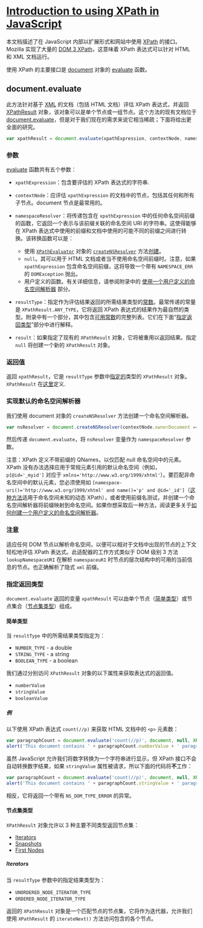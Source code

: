 # [Introduction to using XPath in JavaScript](https://developer.mozilla.org/en-US/docs/Introduction_to_using_XPath_in_JavaScript)

本文档描述了在 JavaScript 内部以扩展形式和网站中使用 [XPath](https://developer.mozilla.org/en-US/docs/XPath) 的接口。Mozilla 实现了大量的 [DOM 3 XPath](http://www.w3.org/TR/DOM-Level-3-XPath/xpath.html)，这意味着 XPath 表达式可以针对 HTML 和 XML 文档运行。

使用 XPath 的主要接口是 [document](https://developer.mozilla.org/en-US/Web/API/document) 对象的 [evaluate](https://developer.mozilla.org/en-US/docs/Web/API/document.evaluate) 函数。

## document.evaluate

此方法针对基于 [XML](https://developer.mozilla.org/en-US/docs/Glossary/XML) 的文档（包括 HTML 文档）评估 XPath 表达式，并返回 [XPathResult](https://developer.mozilla.org/en-US/docs/XPathResult) 对象，该对象可以是单个节点或一组节点。这个方法的现有文档位于 [document.evaluate](https://developer.mozilla.org/en-US/docs/Web/API/Document.evaluate)，但是对于我们现在的需求来说它相当稀疏；下面将给出更全面的研究。

```javascript
var xpathResult = document.evaluate(xpathExpression, contextNode, namespaceResolver, resultType, result);
```

### 参数

[evaluate](https://developer.mozilla.org/en-US/docs/Web/API/Document.evaluate) 函数共有五个参数：

- `xpathExpression`：包含要评估的 XPath 表达式的字符串.
- `contextNode`：应评估 `xpathExpression` 的文档中的节点，包括其任何和所有子节点。document 节点是最常用的。

- `namespaceResolver`：将传递包含在 `xpathExpression` 中的任何命名空间前缀的函数，它返回一个表示与该前缀关联的命名空间 URI 的字符串。这使得能够在 XPath 表达式中使用的前缀和文档中使用的可能不同的前缀之间进行转换。该转换函数可以是：

  * 使用 [`XPathEvaluator`](https://developer.mozilla.org/en-US/docs/Using_XPath#Node-specific_evaluator_function) 对象的 [`createNSResolver`](https://developer.mozilla.org/en-US/docs/Web/API/Document.createNSResolver) 方法[创建](https://developer.mozilla.org/en-US/docs/Introduction_to_using_XPath_in_JavaScript#Implementing_a_Default_Namespace_Resolver)。
  * `null`。其可以用于 HTML 文档或者当不使用命名空间前缀时。注意，如果 `xpathExpression` 包含命名空间前缀，这将导致一个带有 `NAMESPACE_ERR` 的 `DOMException` 抛出。
  * 用户定义的函数。有关详细信息，请参阅附录中的 [使用一个用户定义的命名空间解析器](https://developer.mozilla.org/en-US/docs/Introduction_to_using_XPath_in_JavaScript#Implementing_a_User_Defined_Namespace_Resolver) 部分。
- `resultType`：指定作为评估结果返回的所需结果类型的[常数](https://developer.mozilla.org/en-US/docs/Introduction_to_using_XPath_in_JavaScript#XPathResult_Defined_Constants)。最常传递的常量是 `XPathResult.ANY_TYPE`，它将返回 XPath 表达式的结果作为最自然的类型。附录中有一个部分，其中包含[可用常数](https://developer.mozilla.org/en-US/docs/Introduction_to_using_XPath_in_JavaScript#XPathResult_Defined_Constants)的完整列表。它们在下面“[指定返回类型](https://developer.mozilla.org/en-US/docs/Introduction_to_using_XPath_in_JavaScript#Specifying_the_Return_Type)”部分中进行解释。
- `result`：如果指定了现有的 `XPathResult` 对象，它将被重用以返回结果。指定 `null` 将创建一个新的 `XPathResult` 对象。

### 返回值

返回 `xpathResult`，它是 `resultType` 参数中[指定的](https://developer.mozilla.org/en-US/docs/Introduction_to_using_XPath_in_JavaScript#Specifying_the_Return_Type)类型的 `XPathResult` 对象。`XPathResult` 在[这里](http://mxr.mozilla.org/mozilla-central/source/dom/interfaces/xpath/nsIDOMXPathResult.idl)定义.

### 实现默认的命名空间解析器

我们使用 document 对象的 `createNSResolver` 方法创建一个命名空间解析器。

```javascript
var nsResolver = document.createNSResolver(contextNode.ownerDocument == null ? contextNode.documentElement : contextNode.ownerDocument.documentElement);
```

然后传递 `document.evaluate`，将 `nsResolver` 变量作为 `namespaceResolver` 参数。

注意：XPath 定义不带前缀的 QNames，以仅匹配 null 命名空间中的元素。XPath 没有办法选择应用于常规元素引用的默认命名空间（例如，`p[@id='_myid']` 对应于 `xmlns='http://www.w3.org/1999/xhtml'`）。要匹配非命名空间中的默认元素，您必须使用如 `[namespace-uri()='http://www.w3.org/1999/xhtml' and name()='p' and @id='_id']`（[这种方法](https://developer.mozilla.org/en-US/docs/Introduction_to_using_XPath_in_JavaScript#Using_XPath_functions_to_reference_elements_with_a_default_namespace)适用于命名空间未知的动态 XPath），或者使用前缀名测试，并创建一个命名空间解析器将前缀映射到命名空间。如果你想采取后一种方法，阅读更多关于[如何创建一个用户定义的命名空间解析器](https://developer.mozilla.org/en-US/docs/Introduction_to_using_XPath_in_JavaScript#Implementing_a_User_Defined_Namespace_Resolver)。

### 注意

适应任何 DOM 节点以解析命名空间，以便可以相对于文档中出现的节点的上下文轻松地评估 XPath 表达式。此适配器的工作方式类似于 DOM 级别 3 方法 `lookupNamespaceURI` 在解析 `namespaceuRI` 时节点的层次结构中的可用的当前信息的节点。也正确解析了隐式 `xml` 前缀。

### 指定返回类型

`document.evaluate` 返回的变量 `xpathResult` 可以由单个节点（[简单类型](https://developer.mozilla.org/en-US/docs/Introduction_to_using_XPath_in_JavaScript#Simple_Types)）或节点集合（[节点集类型](https://developer.mozilla.org/en-US/docs/Introduction_to_using_XPath_in_JavaScript#Node-Set_Types)）组成。

#### 简单类型

当 `resultType` 中的所需结果类型指定为：

- `NUMBER_TYPE` - a double
- `STRING_TYPE` - a string
- `BOOLEAN_TYPE` - a boolean

我们通过分别访问 `XPathResult` 对象的以下属性来获取表达式的返回值。

- `numberValue`
- `stringValue`
- `booleanValue`

##### 例

以下使用 XPath 表达式 `count(//p)` 来获取 HTML 文档中的 `<p>` 元素数：

```javascript
var paragraphCount = document.evaluate('count(//p)', document, null, XPathResult.ANY_TYPE, null);
alert('This document contains ' + paragraphCount.numberValue + ' paragraph elements');
```

虽然 JavaScript 允许我们将数字转换为一个字符串进行显示，但 XPath 接口不会自动转换数字结果，如果 `stringValue` 属性被请求，所以下面的代码将**不**工作：

```javascript
var paragraphCount = document.evaluate('count(//p)', document, null, XPathResult.ANY_TYPE, null);
alert('This document contains ' + paragraphCount.stringValue + ' paragraph elements');
```

相反，它将返回一个带有 `NS_DOM_TYPE_ERROR` 的异常。

#### 节点集类型

`XPathResult` 对象允许以 3 种主要不同类型返回节点集：

- [Iterators](https://developer.mozilla.org/en-US/docs/Introduction_to_using_XPath_in_JavaScript#Iterators)
- [Snapshots](https://developer.mozilla.org/en-US/docs/Introduction_to_using_XPath_in_JavaScript#Snapshots)
- [First Nodes](https://developer.mozilla.org/en-US/docs/Introduction_to_using_XPath_in_JavaScript#First_Node)

##### Iterators

当 `resultType` 参数中的指定结果类型为：

- `UNORDERED_NODE_ITERATOR_TYPE`
- `ORDERED_NODE_ITERATOR_TYPE`

返回的 `XPathResult` 对象是一个匹配节点的节点集，它将作为迭代器，允许我们使用 `XPathResult` 的 `iterateNext()` 方法访问包含的各个节点。